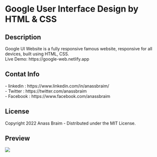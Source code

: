 # Google User Interface Design by HTML & CSS
<h2> Description </h2>
Google UI Website is a fully responsive famous website, responsive for all devices, built using HTML, CSS. <br>
Live Demo: https://google-web.netlify.app

<h2> Contat Info </h2>
- linkedin : https://www.linkedin.com/in/anassbraim/ <br>
- Twitter : https://twitter.com/anassbraim <br>
- Facebook : https://www.facebook.com/anassbraim <br>

<h2> License </h2>
<p>Copyright 2022 Anass Braim - Distributed under the MIT License.
<br>
 <h2> Preview</h2>
<img src="https://pbs.twimg.com/media/Fh8A1FhXEAcU7ck?format=jpg&name=large"/>
